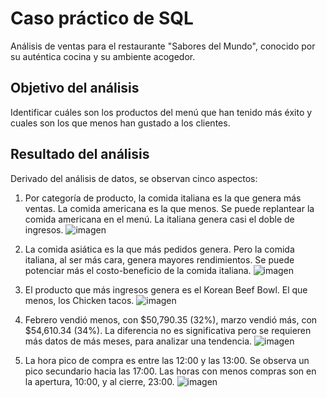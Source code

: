 # Caso práctico de SQL
Análisis de ventas para el restaurante "Sabores del Mundo", conocido por su auténtica cocina y su ambiente acogedor.

## Objetivo del análisis
Identificar cuáles son los productos del menú que han tenido más éxito y cuales son los que menos han gustado a los clientes.

## Resultado del análisis
Derivado del análisis de datos, se observan cinco aspectos:
1. Por  categoría de producto, la comida italiana es la que genera más ventas. La comida americana es la que menos. Se puede replantear la comida americana en el menú. La italiana genera casi el doble de ingresos.
![imagen](https://github.com/user-attachments/assets/de8da50d-3d91-4701-8204-5063180d336e)

2. La comida asiática es la que más pedidos genera. Pero la comida italiana, al ser más cara, genera mayores rendimientos. Se puede potenciar más el costo-beneficio de la comida italiana.
![imagen](https://github.com/user-attachments/assets/cc0fbd98-7f3d-4009-bcaf-2594eb0cfac0)

3. El producto que más ingresos genera es el Korean Beef Bowl. El que menos, los Chicken tacos.
![imagen](https://github.com/user-attachments/assets/88d9ffd0-4798-4072-a6ce-a2100ad7ac38)

4. Febrero vendió menos, con $50,790.35 (32%), marzo vendió más, con $54,610.34 (34%). La diferencia no es significativa pero se requieren más datos de más meses, para analizar una tendencia.
![imagen](https://github.com/user-attachments/assets/e8106d25-896d-4560-aa11-e9accee60511)

5. La hora pico de compra es entre las 12:00 y las 13:00. Se observa un pico secundario hacia las 17:00. Las horas con menos compras son en la apertura, 10:00, y al cierre, 23:00.
![imagen](https://github.com/user-attachments/assets/86d98cfe-e2ea-4bd8-8349-2faaaa88fbdf)

